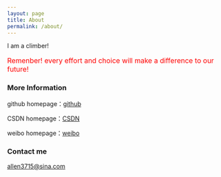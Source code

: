 ```yaml
---
layout: page
title: About
permalink: /about/
---
```


<p>I am a climber!</p>
<p style="color:red;font-size:16px;">Remenber! every effort and choice will make a difference to our future!</p>

### More Information

<p>github homepage：<a href="https://github.com/climberclimbing" target="_blank">github</a></p>
<p>CSDN homepage：<a href="http://blog.csdn.net/l_b_h_w?viewmode=contents" target="_blank">CSDN</a></p>
<p>weibo homepage：<a href="http://weibo.com/5462535156/profile?rightmod=1&wvr=6&mod=personnumber" target="_blank">weibo</a></p>

### Contact me

[allen3715@sina.com](mailto:email@domain.com)